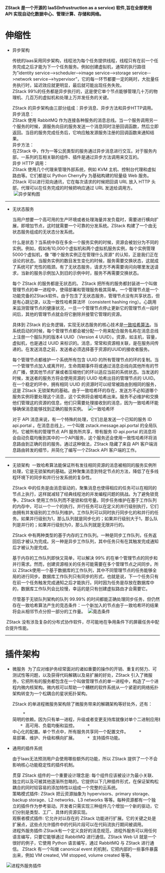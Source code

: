 **ZStack 是一个开源的 IaaS(Infrustruction as a service) 软件,旨在全部使用 API 实现自动化数据中心、管理计算、存储和网络。**
# 伸缩性

- 异步架构

  传统的Iaas采用同步架构，线程池为每个任务提供线程，线程只有在前一个任务完成之后才能为下一个任务服务。例如创建虚拟机，通常的执行路径为”identity service-->scheduler-->image service-->storage service-->network service-->hypervisor”，它的每一环节都要一定的耗时，大批量任务执行时，延迟效应就更明显，最后就可能出现任务失败。<br/>
  ZStack 99%的任务都是异步执行的，这是使它单个节点能够管理几十万的物理机、几百万的虚拟机和处理上万并发任务的关键。
  
  ZStack 的异步架构由三部分组成：异步消息、异步方法和异步HTTP调用。<br/>
  异步消息：<br/>
  ZStack 使用 RabbitMQ 作为连接各种服务的消息总线。当一个服务调用另一个服务的时候，源服务向目的服务发送一个消息同时注册回调函数，然后立即返回。当目的服务完成任务后，它响应触发源服务注册的回调函数来通知结果。<br/>
  异步方法：<br/>
  在ZStack 中，作为一等公民类型的服务通过异步消息进行交互。对于服务内部，一系列的互相关联的组件、插件是通过异步方法调用来交互的。<br/>
  异步 HTTP 调用：<br/>
  ZStack 使用几个代理来管理外部系统，例如 KVM 主机、控制台代理和虚拟路由等。它们都是以 Python CherryPy 为基础构建的轻量级 Web 服务。ZStack 可以进行双向通讯，它在每次请求的时候把回调 URL 放入 HTTP 头部，代理可以在任务完成的时候把响应通过 URL 发送给调用方。<br/>
  ![异步架构图](http://zstack.org/images/blogs/scalability/2.png)
--------
- 无状态服务

  当用户想要一个高可用的生产环境或者处理海量并发负载时，需要进行横向扩展，即增加节点，这时就需要一个可靠的分发系统。ZStack 构建了一个由无状态服务组成的无状态分发系统。
  
  什么是状态？当系统中存在多余一个服务实例的时候，资源会被划分为不同的实例。例如，假如有10,000个虚拟机和两个虚拟机服务实例，每个实例管理5000个虚拟机，像 ”哪个服务实例正在管理什么资源“ 的认知，正是我们正在谈论的状态。当服务实例的数目发生变化的时候，服务需要交换状态，这就成了系统可扩充性的瓶颈。有了无状态服务，请求方不再需要询问向哪里发送请求，当新的服务示例加入到旧的示例中时，服务不再需要交换状态。
  
  每个 ZStack 的服务都是无状态的。 ZStack 把所有的服务都封装进一个叫做管理节点的单一进程中，使得部署和管理服务极其简单。一个管理节点是一个功能完备的ZStack软件。由于包含了无状态服务，管理节点没有共享状态，但是有心跳记录，以及一致性哈希算法环（consistent hashing ring）。心跳用来监测管理节点的健康状况，一旦一个管理节点停止更新它的管理节点一段时间后，其他的管理节点就会将它删除并接管它管理的资源。
  
  具体到 ZStack 的业务逻辑，实现无状态服务的核心技术是[一致哈希算法](http://www.tom-e-white.com/2007/11/consistent-hashing.html)。当系统启动的时候，每个管理节点都会被分配一个用来配合服务名称在消息总线上注册一个服队列的版本4 UUID（Version 4 UUID）。资源，如主机，容量，虚拟机，也是通过  UUID 来标识的。消息，常常和资源相关联，是在服务间传递的。在发送消息之前，发送者必须选择基于资源的UUID的接收者服务。
  
  每个管理节点都维护一个系统所有包含 UUID 的所有管理节点的环的复制。当一个管理节点加入或离开时，生命周期事件将或通过消息总线向其他所有的节点广播，使其他节点扩展或者压缩他们的环以适应当前的系统状态。当发送的时候，发送者的服务方将会使用资源的 UUID 哈希出目的管理节点的 UUID。在一个稳定的环中，拥有相同 UUID 的资源时可以经常被路由到相同的服务，这是 ZStack 无锁架构的基础。由于一致哈希环的存在，发送方不必知道哪个服务实例将要处理这个消息，这个实例将会被哈希出来。服务不必维护和交换他们管理这的资源的信息，他们只需要处理接收到的消息，因为一致哈希环能够确保消息能够找到正确的服务实例。
  ![一致哈希环](http://zstack.org/images/blogs/scalability/stateless-service7.png)
  
  对于 API 消息来说，有一个特殊的处理，它们总是发送一个已知的服务 ID api.portal 。在消息总线上，一个叫做 zstack.message.api.portal 的全局队列，它被所有的管理节点 API 服务所共享，带有服务 ID api.portal 的消息将会自动负载均衡到其中的一个API服务，这个服务还会使用一致性哈希环将消息路由到正确的目的服务。通过这种做法，ZStack 隐藏了来自 API 客户端消息路由转发的细节，并简化了编写一个ZStack API 客户端的工作。
-------
- 无锁架构
  一致哈希算法能保证所有发往相同资源的消息被相同的服务实例所处理，它是无锁架构的基础。这种聚集消息到特定节点的方法，降低了在多线程环境下的同步和并行分发系统的复杂性。
  
  ZStack 中的任务是由消息驱动的，聚集消息也使得相应的任务可以在相同的节点上执行，这样就减轻了经典线程池的并发编程问题的挑战。为了避免锁竞争，ZStack 使用工作队列而不是锁和信号量。同步任务维护在基于工作队列的内存中，可以一个一个的执行。并行任务可以在定义的并行级别执行，它们由拥有并发级别的工作队列维护。工作队列可以同时执行同步化的和并行的任务。如果并行级别为1，那么队列就是同步化的；如果并行级别大于1，那么队列是并行的；如果并行级别为0，那么队列就是无限并行的。
  
  ZStack 中有两种类型的基于内存的工作队列。一种是同步工作队列，任务返回后才被认为完成。另一种是异步工作队列，其中任务只有在其触发完成通知后才被认为是完成。
  
  基于内存的工作队列即快又简单，可以解决 99% 的在单个管理节点的同步和并行需求。然而，创建资源相关的任务可能需要在多个管理节点之间同步。所以 ZStack使用一个基于数据库的工作队列，其中不同管理节点的任务能够全局的进行同步。数据库工作队列只有同步的形式，也就是说，下一个任务只有在前一个任务触发完成通知之后才能执行。同时因为任务是存放在数据库中的，数据库工作队列会比较慢，幸运的是只有创建虚拟路由才会需要它。
  
  尽管基于无锁队列架构的队列 99.99% 的时间都能正确处理同步任务，但仍然存在一致哈希算法产生的竞态条件：一个新加入的节点由于一致哈希环的结果将会从相邻节点分担一部分的工作量。
  ![竟态条件](http://zstack.org/images/blogs/scalability/lock-free6.png)
  
  ZStack 没有涉及复杂的分布式协作软件，尽可能地在争用条件下的屏蔽任务中配合提升性能。

------

# 插件架构

- 微服务
  为了应对维护务经常面对的诸如重要的操作的开销、重复的努力、可测试性等问题，以及获得代码解耦以及易扩展的好处，ZStack 引入了微服务，它把所有的服务都包含在一个叫做管理节点的单一进程中，构造了一个进程内微内核架构。微内核可以帮助一个糟糕的软件系统从一个紧密的网络拓扑架构转变为一个松耦合的星状拓扑架构。

  ZStack 的单进程微服务架构除了微服务带来的解耦架构等好处外，还有：<pre>
    * 简明的依赖。因为只有单一进程，升级或者变更支持库就像对单个二进制应用程序那样简单。
    * 高可用、负载均衡和监控。
    * 中心化的配置。单个节点中，所有服务共享同一个配置文件。
    * 易部署、维护、升级和横向扩展。
    * 支持插件功能。
  </pre>
  
- 通用的插件系统
  
  由于Iaas无法预测用户会使用哪些额外的功能，所以 ZStack 提供了一个不会影响核心功能稳定性的插件机制。
  
  贯穿 ZStack 组件的一个重要设计理念是: 每个组件应该被设计为最小关联、独立的以及可被其他逐渐所忽略的。它提供以下几种插件形式，在保证架构松耦合的同时较容易的添加特性以组成一个完整的云系统。<br/>
  策略模式插件: ZStack 把云资源抽象为 hypervisors、primary storage、backup storage、L2 networks、L3 networks 等等。每种资源都有一个独立的插件作为参考驱动。开发者只需实现三种组件几个增加一个新的驱动，它们分别是类型、工厂、具体的资源实现。<br/>
  观察者模式插件: 它允许对以存在的 ZStack 功能进行扩展。它的关键之处是扩展点，这些点允许插件中的代码片段可以在代码流执行期间被调用。<br/>
  进程外服务插件:ZStack有一个定义良好的消息规范，进程外服务可以用任何语言编写，只要它能够通过 RabbitMQ 进行通信。ZStack Web UI 就是一个很好的例子，它使用 Python 语言编写，通过 RabbitMQ 与 ZStack 进行通信。 ZStack 有一个叫做 canonical event 的机制，它把内部的一些事件暴露出来，例如 VM created, VM stopped, volume created 等等。
  
  ![进程外服务插件](http://zstack.org/images/blogs/scalability/plugin3.png)
